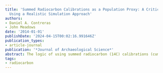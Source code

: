 ```yaml
---
title: 'Summed Radiocarbon Calibrations as a Population Proxy: A Critical Evaluation
  Using a Realistic Simulation Approach'
authors:
- Daniel A. Contreras
- John Meadows
date: '2014-01-01'
publishDate: '2024-04-15T00:02:16.991646Z'
publication_types:
- article-journal
publication: '*Journal of Archaeological Science*'
abstract: The logic of using summed radiocarbon (14C) calibrations (cumulative probability density functions for large numbers of calibrated 14C dates) as proxies for past populations rests on the presumption of a proportional relationship between population size and the production, and subsequent preservation, recovery, and analysis, of 14C-datable material. Critiques of this approach have generally focused on the various problems that may undermine the validity of this assumption. \n Here, instead, we presume a perfect correspondence between population size and the quantity of datable material produced at any given time, and explore the question of how well summed 14C cali- brations can track demographic changes under such ideal circumstances. We introduce a method of generating a random sample of simulated 14C determinations, from a specified distribution, with variable data densities and measurement errors. In other words, we generate a random sample of 14C dates not from an ideal statistical distribution but rather using a defined population curve to determine the probability distribution from which the calendar dates of the simulated 14C samples are drawn. We generate simulated 14C ages for these samples, calibrate them, and sum those calibrations. We compare the resulting proxy population curve to the known population distribution from which it was generated, to see whether known population fluctuations are unambiguously visible on a proxy curve derived from 14C data sets that are realistic in terms of the number and precision of the 14C determinations included. \n Results highlight 1) the critical role played by the magnitude and duration of any population fluctu- ation, and 2) the importance of sample size, and the reality that the numbers of samples required to detect significant population changes are generally far higher than those available to researchers pro- posing demographic reconstructions on the basis of literature searches for radiocarbon dates. We conclude that even if archaeological 14C data sets could be corrected for taphonomic filters and research biases, demographic signals would be difficult to distinguish from statistical noise in summed probability distributions. We suggest that simulation studies should be integral components of any attempt to reconstruct prehistoric demography from 14C dates.
tags: 
- radiocarbon
---
```

